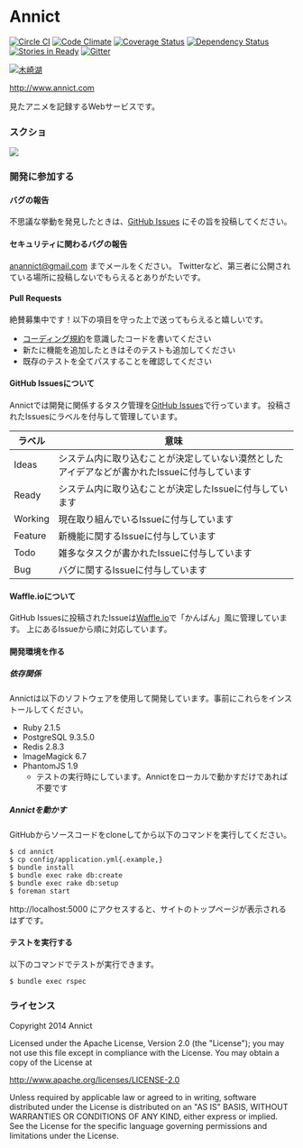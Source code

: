 # Annict

[![Circle CI](https://circleci.com/gh/annict/annict/tree/master.svg?style=svg)](https://circleci.com/gh/annict/annict/tree/master)  [![Code Climate](https://codeclimate.com/github/annict/annict/badges/gpa.svg)](https://codeclimate.com/github/annict/annict) [![Coverage Status](https://coveralls.io/repos/annict/annict/badge.png)](https://coveralls.io/r/annict/annict) [![Dependency Status](https://gemnasium.com/annict/annict.svg)](https://gemnasium.com/annict/annict) [![Stories in Ready](https://badge.waffle.io/annict/annict.png?label=ready&title=Ready)](https://waffle.io/annict/annict) [![Gitter](https://badges.gitter.im/Join%20Chat.svg)](https://gitter.im/annict/annict?utm_source=badge&utm_medium=badge&utm_campaign=pr-badge)

[![木崎湖](http://d3a8d1smk6xli.cloudfront.net/github/kizakiko.png)](http://ja.wikipedia.org/wiki/%E6%9C%A8%E5%B4%8E%E6%B9%96)

http://www.annict.com

見たアニメを記録するWebサービスです。


### スクショ

[![](http://d3a8d1smk6xli.cloudfront.net/github/screenshot3.gif)](http://d3a8d1smk6xli.cloudfront.net/github/screenshot3.gif)


### 開発に参加する

#### バグの報告

不思議な挙動を発見したときは、[GitHub Issues](https://github.com/annict/annict) にその旨を投稿してください。


#### セキュリティに関わるバグの報告

anannict@gmail.com までメールをください。
Twitterなど、第三者に公開されている場所に投稿しないでもらえるとありがたいです。


#### Pull Requests

絶賛募集中です！以下の項目を守った上で送ってもらえると嬉しいです。

* [コーディング規約](https://github.com/annict/annict/wiki/%E3%82%B3%E3%83%BC%E3%83%87%E3%82%A3%E3%83%B3%E3%82%B0%E8%A6%8F%E7%B4%84)を意識したコードを書いてください
* 新たに機能を追加したときはそのテストも追加してください
* 既存のテストを全てパスすることを確認してください


#### GitHub Issuesについて

Annictでは開発に関係するタスク管理を[GitHub Issues](https://github.com/annict/annict/issues)で行っています。
投稿されたIssuesにラベルを付与して管理しています。

| ラベル   | 意味        |
| ------- | -----------|
| Ideas   | システム内に取り込むことが決定していない漠然としたアイデアなどが書かれたIssueに付与しています |
| Ready   | システム内に取り込むことが決定したIssueに付与しています |
| Working | 現在取り組んでいるIssueに付与しています |
| Feature | 新機能に関するIssueに付与しています |
| Todo    | 雑多なタスクが書かれたIssueに付与しています |
| Bug     | バグに関するIssueに付与しています |


#### Waffle.ioについて

GitHub Issuesに投稿されたIssueは[Waffle.io](https://waffle.io/annict/annict)で「かんばん」風に管理しています。
上にあるIssueから順に対応しています。


#### 開発環境を作る

##### 依存関係

Annictは以下のソフトウェアを使用して開発しています。事前にこれらをインストールしてください。

* Ruby 2.1.5
* PostgreSQL 9.3.5.0
* Redis 2.8.3
* ImageMagick 6.7
* PhantomJS 1.9
  * テストの実行時にしています。Annictをローカルで動かすだけであれば不要です


##### Annictを動かす

GitHubからソースコードをcloneしてから以下のコマンドを実行してください。

```
$ cd annict
$ cp config/application.yml{.example,}
$ bundle install
$ bundle exec rake db:create
$ bundle exec rake db:setup
$ foreman start
```

http://localhost:5000 にアクセスすると、サイトのトップページが表示されるはずです。


#### テストを実行する

以下のコマンドでテストが実行できます。

```
$ bundle exec rspec
```


### ライセンス

Copyright 2014 Annict

Licensed under the Apache License, Version 2.0 (the "License");
you may not use this file except in compliance with the License.
You may obtain a copy of the License at

http://www.apache.org/licenses/LICENSE-2.0

Unless required by applicable law or agreed to in writing, software
distributed under the License is distributed on an "AS IS" BASIS,
WITHOUT WARRANTIES OR CONDITIONS OF ANY KIND, either express or implied.
See the License for the specific language governing permissions and
limitations under the License.
